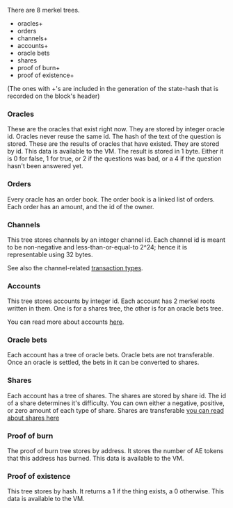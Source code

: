 There are 8 merkel trees.

* oracles+
* orders
* channels+
* accounts+
* oracle bets
* shares
* proof of burn+
* proof of existence+

(The ones with +'s are included in the generation of the state-hash that is recorded on the block's header)

### Oracles

These are the oracles that exist right now. They are stored by integer oracle id. Oracles never reuse the same id.
The hash of the text of the question is stored.
These are the results of oracles that have existed. They are stored by id.
This data is available to the VM.
The result is stored in 1 byte. Either it is 0 for false, 1 for true, or 2 if the questions was bad, or a 4 if the question hasn't been answered yet.

### Orders

Every oracle has an order book. The order book is a linked list of orders. Each order has an amount, and the id of the owner.

### Channels

This tree stores channels by an integer channel id.
Each channel id is meant to be non-negative and less-than-or-equal-to 2^24; hence it is representable using 32 bytes.

See also the channel-related [transaction types](/docs/design/transaction_types.md).

### Accounts

This tree stores accounts by integer id. Each account has 2 merkel roots written in them. One is for a shares tree, the other is for an oracle bets tree.

You can read more about accounts [here](/docs/design/accounts.md).

### Oracle bets

Each account has a tree of oracle bets. Oracle bets are not transferable. Once an oracle is settled, the bets in it can be converted to shares.

### Shares

Each account has a tree of shares. The shares are stored by share id. The id of a share determines it's difficulty. You can own either a negative, positive, or zero amount of each type of share. Shares are transferable
[you can read about shares here](shares.md)

### Proof of burn

The proof of burn tree stores by address. It stores the number of AE tokens that this address has burned.
This data is available to the VM.

### Proof of existence

This tree stores by hash. It returns a 1 if the thing exists, a 0 otherwise.
This data is available to the VM.
